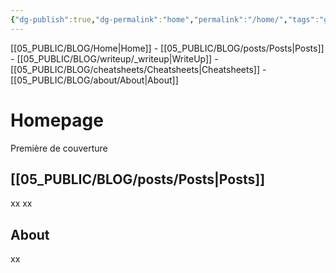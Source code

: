 ```yaml
---
{"dg-publish":true,"dg-permalink":"home","permalink":"/home/","tags":"gardenEntry"}
---
```


[[05_PUBLIC/BLOG/Home\|Home]] - [[05_PUBLIC/BLOG/posts/Posts\|Posts]] - [[05_PUBLIC/BLOG/writeup/_writeup\|WriteUp]] - [[05_PUBLIC/BLOG/cheatsheets/Cheatsheets\|Cheatsheets]] - [[05_PUBLIC/BLOG/about/About\|About]]

# Homepage
Première de couverture

## [[05_PUBLIC/BLOG/posts/Posts\|Posts]]

xx
xx

## About

xx


